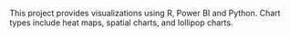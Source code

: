 This project provides visualizations using R, Power BI and Python. Chart types include heat maps, spatial charts, and lollipop charts. 
